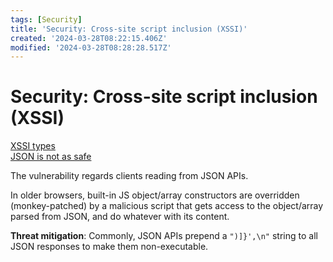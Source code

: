 ```yaml
---
tags: [Security]
title: 'Security: Cross-site script inclusion (XSSI)'
created: '2024-03-28T08:22:15.406Z'
modified: '2024-03-28T08:28:28.517Z'
---
```


# Security: Cross-site script inclusion (XSSI)

[XSSI types](https://www.scip.ch/en/?labs.20160414)  
[JSON is not as safe](https://incompleteness.me/blog/2007/03/05/json-is-not-as-safe-as-people-think-it-is/)

The vulnerability regards clients reading from JSON APIs.

In older browsers, built-in JS object/array constructors are overridden (monkey-patched) by a malicious script that gets access to the object/array parsed from JSON, and do whatever with its content.

**Threat mitigation**: Commonly, JSON APIs prepend a `")]}',\n"` string to all JSON responses to make them non-executable.
